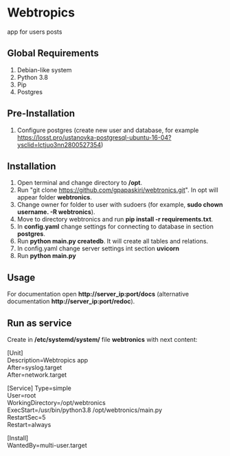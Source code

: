 # Webtropics

app for users posts

## Global Requirements

1. Debian-like system
2. Python 3.8
3. Pip
4. Postgres

## Pre-Installation

1. Configure postgres (create new user and database, for
   example https://losst.pro/ustanovka-postgresql-ubuntu-16-04?ysclid=lctjuo3nn2800527354)

## Installation

1. Open terminal and change directory to **/opt**.
2. Run "git clone https://github.com/gpapaskiri/webtronics.git". In opt will appear folder **webtronics**.
3. Change owner for folder to user with sudoers (for example, **sudo chown username. -R webtronics**).
4. Move to directory webtronics and run **pip install -r requirements.txt**.
5. In **config.yaml** change settings for connecting to database in section **postgres**.
6. Run **python main.py createdb**. It will create all tables and relations.
7. In config.yaml change server settings int section **uvicorn**
8. Run **python main.py**

## Usage

For documentation open **http://server_ip:port/docs** (alternative documentation **http://server_ip:port/redoc**).

## Run as service

Create in **/etc/systemd/system/** file **webtronics** with next content:

[Unit]\
Description=Webtropics app\
After=syslog.target\
After=network.target

[Service]
Type=simple\
User=root\
WorkingDirectory=/opt/webtronics\
ExecStart=/usr/bin/python3.8 /opt/webtronics/main.py\
RestartSec=5\
Restart=always

[Install]\
WantedBy=multi-user.target


